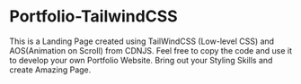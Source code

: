 # Portfolio-TailwindCSS
This is a Landing Page created using TailWindCSS (Low-level CSS) and AOS(Animation on Scroll) from CDNJS. Feel free to copy the code and use it to develop your own Portfolio Website.
Bring out your Styling Skills and create Amazing Page.
